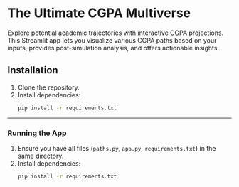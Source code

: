 # The Ultimate CGPA Multiverse

Explore potential academic trajectories with interactive CGPA projections. This Streamlit app lets you visualize various CGPA paths based on your inputs, provides post-simulation analysis, and offers actionable insights.

## Installation

1. Clone the repository.
2. Install dependencies:
   ```bash
   pip install -r requirements.txt

---

### Running the App

1. Ensure you have all files (`paths.py`, `app.py`, `requirements.txt`) in the same directory.
2. Install dependencies:
   ```bash
   pip install -r requirements.txt
